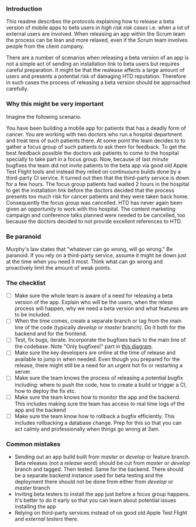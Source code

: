 ### Introduction

This readme describes the protocols explaining how to release a beta version of mobile apps to beta users in _high risk risk cases_ i.e. when a lot of external users are involved. When releasing an app within the Scrum team the process can be lean and more relaxed, even if the Scrum team involves people from the client company.

There are a number of scenarios when releasing a beta version of an app is not a simple act of sending an installation link to beta users but requires careful preparation. It might be that the realease affects a large amount of users and presents a potential risk of damaging HTD reputation. Therefore in such cases the process of releasing a beta version should be approached carefully.

### Why this might be very important

Imagine the following scenario. 

You have been building a mobile app for patients that has a deadly form of cancer. You are working with two doctors who run a hospital department and treat tens of such patients there. At some point the team decides to to gather a focus group of such patients to ask them for feedback. To get the best feedback possible the doctors ask patients to come to the hospital specially to take part in a focus group. Now, because of last minute bugfixes the team did not invite patients to the beta app via good old Apple Test Flight tools and instead they relied on continuouns builds done by a third-party CI service. It turned out then that the third-party service is down for a few hours. The focus group patients had waited 2 hours in the hospital to get the installation link before the doctors decided that the process presents too much risk for cancer patients and they were taken back home. Consequently the focus group was cancelled. HTD has never again been given an opportunity to work with this hospital. The content marketing campaign and conference talks planned were needed to be cancelled, too because the doctors decided to not provide excellent references to HTD.

### Be paranoid

Murphy's law states that "whatever can go wrong, will go wrong." Be paranoid. If you rely on a third-party service, assume it might be down just at the time when you need it most. Think what can go wrong and proactively limit the amount of weak points.

### The checklist

- [ ] Make sure the whole team is aware of a need for releasing a beta version of the app. Explain who will be the users, when the relese process will happen, why we need a beta version and what features are to be included.
- [ ] When the time comes, create a separate branch or tag from the main line of the code (typically _develop_ or _master_ branch). Do it both for the backend and for the frontend.
- [ ] Test, fix bugs, iterate. Incorporate the bugfixes back to the main line of the codebase. Note "Only bugfixes!" part in [this diagram](https://datasift.github.io/gitflow/GitFlowHotfixBranch.png).
- [ ] Make sure the key developers are online at the time of release and available to jump in when needed. Even though you prepared for the release, there might still be a need for an urgent hot fix or restarting a server.
- [ ] Make sure the team knows the process of releasing a potential bugfix including: where to push the code, how to create a build or trigger a CI, how to deploy the fix etc.
- [ ] Make sure the team knows how to monitor the app and the backend. This includes making sure the team has access to real time logs of the app and the backend
- [ ] Make sure the team know how to rollback a bugfix efficiently. This includes rollbacking a database change. Prep for this so that you can act calmly and professionally when things go wrong at 3am.

### Common mistakes

- Sending out an app build built from _master_ or _develop_ or feature branch. Beta releases (not a _release_ word) should be cut from _master_ or _develop_ branch and tagged. Then tested. Same for the backend. There should be a separate backend instance used for beta testing and the deployment there should not be done from either from _develop_ or _master_ branch
- Inviting beta testers to install the app just before a focus group happens. It's better to do it early so that you can learn about potential issues installing the app
- Relying on third-party services instead of on good old Apple Test Flight and _external testers_ there.
